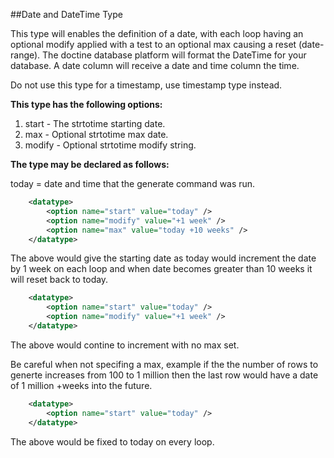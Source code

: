 ##Date and DateTime Type

This type will enables the definition of a date, with each loop having an optional modify applied with a test to an optional max causing a reset (date-range). The doctine database platform will format the DateTime for your database.  A date column will receive a date and time column the time.

Do not use this type for a timestamp, use timestamp type instead.

**This type has the following options:**

1. start  - The strtotime starting date.
2. max    - Optional strtotime max date.
3. modify - Optional strtotime modify string.

**The type may be declared as follows:**

today = date and time that the generate command was run.

```xml
    <datatype>
        <option name="start" value="today" />
        <option name="modify" value="+1 week" />
        <option name="max" value="today +10 weeks" />
    </datatype>
```

The above would give the starting date as today would increment the date by 1 week on each loop and when date becomes greater than 10 weeks it will reset back to today.

```xml
    <datatype>
        <option name="start" value="today" />
        <option name="modify" value="+1 week" />
    </datatype>
```

The above would contine to increment with no max set.

Be careful when not specifing a max, example if the the number of rows to generte increases from 100 to 1 million then the last row would have a date of 1 million +weeks into the future. 

```xml
    <datatype>
        <option name="start" value="today" />
    </datatype>
```

The above would be fixed to today on every loop.